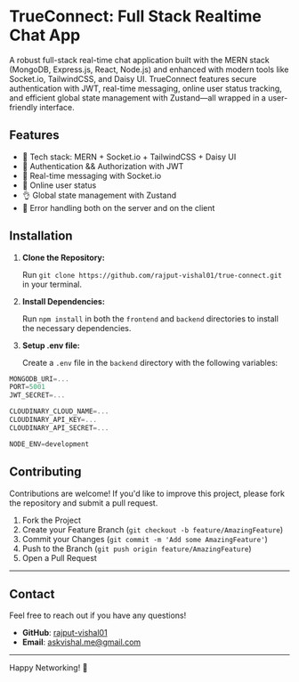 # TrueConnect: Full Stack Realtime Chat App

A robust full-stack real-time chat application built with the MERN stack (MongoDB, Express.js, React, Node.js) and enhanced with modern tools like Socket.io, TailwindCSS, and Daisy UI. TrueConnect features secure authentication with JWT, real-time messaging, online user status tracking, and efficient global state management with Zustand—all wrapped in a user-friendly interface.

## Features

- 🌟 Tech stack: MERN + Socket.io + TailwindCSS + Daisy UI
- 🎃 Authentication && Authorization with JWT
- 👾 Real-time messaging with Socket.io
- 🚀 Online user status
- 👌 Global state management with Zustand
- 🐞 Error handling both on the server and on the client

## Installation

1. **Clone the Repository:**

   Run `git clone https://github.com/rajput-vishal01/true-connect.git` in your terminal.

2. **Install Dependencies:**

   Run `npm install` in both the `frontend` and `backend` directories to install the necessary dependencies.

3. **Setup .env file:**

   Create a `.env` file in the `backend` directory with the following variables:


```js
MONGODB_URI=...
PORT=5001
JWT_SECRET=...

CLOUDINARY_CLOUD_NAME=...
CLOUDINARY_API_KEY=...
CLOUDINARY_API_SECRET=...

NODE_ENV=development
```

## Contributing

Contributions are welcome! If you'd like to improve this project, please fork the repository and submit a pull request.

1. Fork the Project
2. Create your Feature Branch (`git checkout -b feature/AmazingFeature`)
3. Commit your Changes (`git commit -m 'Add some AmazingFeature'`)
4. Push to the Branch (`git push origin feature/AmazingFeature`)
5. Open a Pull Request

---

## Contact

Feel free to reach out if you have any questions!

- **GitHub**: [rajput-vishal01](https://github.com/rajput-vishal01)
- **Email**: [askvishal.me@gmail.com](mailto:askvishal.me@gmail.com)

---

Happy Networking! 🚀